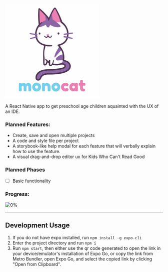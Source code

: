 <code><img src="assets/images/splash.png" alt="monocat" style="max-width: 300px; max-height: auto;"></code>

A React Native app to get preschool age children aquainted with the UX of an IDE. 

### Planned Features:
* Create, save and open multiple projects
* A code and style file per project
* A storybook-like help modal for each feature that will verbally explain how to use the feature.
* A visual drag-and-drop editor ux for Kids Who Can't Read Good

### Planned Phases
- [ ] Basic functionality

### Progress: 
![0%](https://progress-bar.dev/0/?width=400)

---
## Development Usage
1. If you do not have expo installed, run `npm install -g expo-cli`
2. Enter the project directory and run `npm i`
3. Run `npm start`, then either use the qr code generated to open the link in your device/emulator's installation of Expo Go, or copy the link from Metro Bundler, open Expo Go, and select the copied link by clicking "Open from Clipboard".